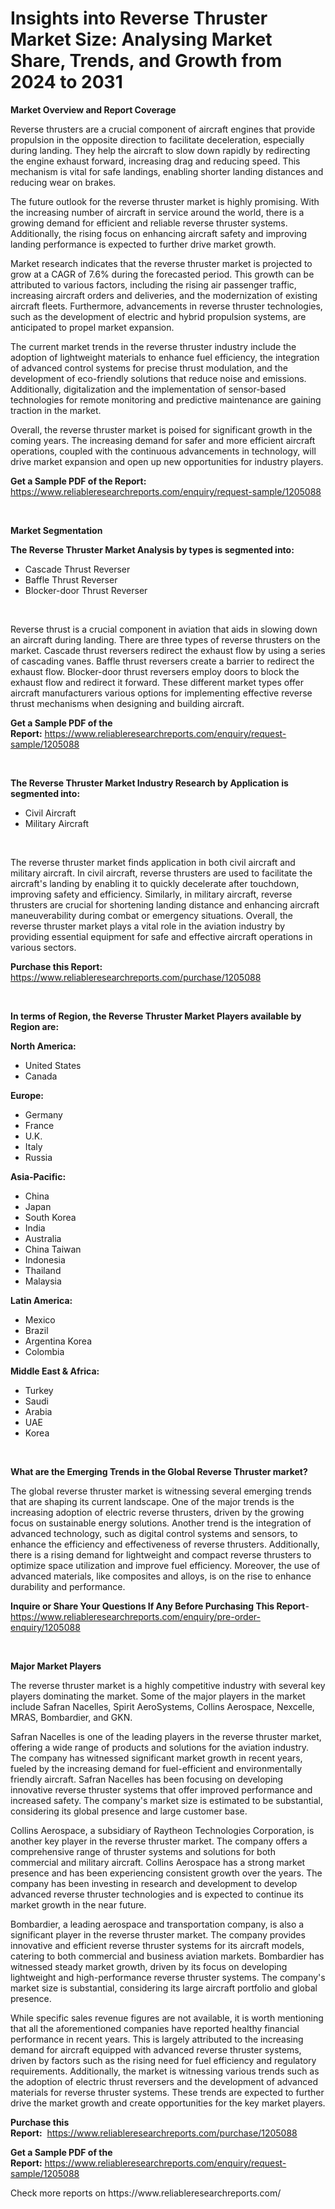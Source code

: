 <p><h1>Insights into Reverse Thruster Market Size: Analysing Market Share, Trends, and Growth from 2024 to 2031</h1></p><p><strong>Market Overview and Report Coverage</strong></p>
<p><p>Reverse thrusters are a crucial component of aircraft engines that provide propulsion in the opposite direction to facilitate deceleration, especially during landing. They help the aircraft to slow down rapidly by redirecting the engine exhaust forward, increasing drag and reducing speed. This mechanism is vital for safe landings, enabling shorter landing distances and reducing wear on brakes.</p><p>The future outlook for the reverse thruster market is highly promising. With the increasing number of aircraft in service around the world, there is a growing demand for efficient and reliable reverse thruster systems. Additionally, the rising focus on enhancing aircraft safety and improving landing performance is expected to further drive market growth.</p><p>Market research indicates that the reverse thruster market is projected to grow at a CAGR of 7.6% during the forecasted period. This growth can be attributed to various factors, including the rising air passenger traffic, increasing aircraft orders and deliveries, and the modernization of existing aircraft fleets. Furthermore, advancements in reverse thruster technologies, such as the development of electric and hybrid propulsion systems, are anticipated to propel market expansion.</p><p>The current market trends in the reverse thruster industry include the adoption of lightweight materials to enhance fuel efficiency, the integration of advanced control systems for precise thrust modulation, and the development of eco-friendly solutions that reduce noise and emissions. Additionally, digitalization and the implementation of sensor-based technologies for remote monitoring and predictive maintenance are gaining traction in the market.</p><p>Overall, the reverse thruster market is poised for significant growth in the coming years. The increasing demand for safer and more efficient aircraft operations, coupled with the continuous advancements in technology, will drive market expansion and open up new opportunities for industry players.</p></p>
<p><strong>Get a Sample PDF of the Report:</strong> <a href="https://www.reliableresearchreports.com/enquiry/request-sample/1205088">https://www.reliableresearchreports.com/enquiry/request-sample/1205088</a></p>
<p>&nbsp;</p>
<p><strong>Market Segmentation</strong></p>
<p><strong>The Reverse Thruster Market Analysis by types is segmented into:</strong></p>
<p><ul><li>Cascade Thrust Reverser</li><li>Baffle Thrust Reverser</li><li>Blocker-door Thrust Reverser</li></ul></p>
<p>&nbsp;</p>
<p><p>Reverse thrust is a crucial component in aviation that aids in slowing down an aircraft during landing. There are three types of reverse thrusters on the market. Cascade thrust reversers redirect the exhaust flow by using a series of cascading vanes. Baffle thrust reversers create a barrier to redirect the exhaust flow. Blocker-door thrust reversers employ doors to block the exhaust flow and redirect it forward. These different market types offer aircraft manufacturers various options for implementing effective reverse thrust mechanisms when designing and building aircraft.</p></p>
<p><strong>Get a Sample PDF of the Report:</strong>&nbsp;<a href="https://www.reliableresearchreports.com/enquiry/request-sample/1205088">https://www.reliableresearchreports.com/enquiry/request-sample/1205088</a></p>
<p>&nbsp;</p>
<p><strong>The Reverse Thruster Market Industry Research by Application is segmented into:</strong></p>
<p><ul><li>Civil Aircraft</li><li>Military Aircraft</li></ul></p>
<p>&nbsp;</p>
<p><p>The reverse thruster market finds application in both civil aircraft and military aircraft. In civil aircraft, reverse thrusters are used to facilitate the aircraft's landing by enabling it to quickly decelerate after touchdown, improving safety and efficiency. Similarly, in military aircraft, reverse thrusters are crucial for shortening landing distance and enhancing aircraft maneuverability during combat or emergency situations. Overall, the reverse thruster market plays a vital role in the aviation industry by providing essential equipment for safe and effective aircraft operations in various sectors.</p></p>
<p><strong>Purchase this Report:</strong>&nbsp; <a href="https://www.reliableresearchreports.com/purchase/1205088">https://www.reliableresearchreports.com/purchase/1205088</a></p>
<p>&nbsp;</p>
<p><strong>In terms of Region, the Reverse Thruster Market Players available by Region are:</strong></p>
<p>
    <p> <strong> North America: </strong>
        <ul>
            <li>United States</li>
            <li>Canada</li>
        </ul>
        </p> 
    <p> <strong> Europe: </strong>
        <ul>
            <li>Germany</li>
            <li>France</li>
            <li>U.K.</li>
            <li>Italy</li>
            <li>Russia</li>
        </ul>
        </p> 
    <p> <strong> Asia-Pacific: </strong>
        <ul>
            <li>China</li>
            <li>Japan</li>
            <li>South Korea</li>
            <li>India</li>
            <li>Australia</li>
            <li>China Taiwan</li>
            <li>Indonesia</li>
            <li>Thailand</li>
            <li>Malaysia</li>
        </ul>
        </p> 
    <p> <strong> Latin America: </strong>
        <ul>
            <li>Mexico</li>
            <li>Brazil</li>
            <li>Argentina Korea</li>
            <li>Colombia</li>
        </ul>
        </p> 
    <p> <strong> Middle East & Africa: </strong>
        <ul>
            <li>Turkey</li>
            <li>Saudi</li>
            <li>Arabia</li>
            <li>UAE</li>
            <li>Korea</li>
        </ul>
    </p>
    </p>
<p>&nbsp;</p>
<p><strong>What are the Emerging Trends in the Global Reverse Thruster market?</strong></p>
<p><p>The global reverse thruster market is witnessing several emerging trends that are shaping its current landscape. One of the major trends is the increasing adoption of electric reverse thrusters, driven by the growing focus on sustainable energy solutions. Another trend is the integration of advanced technology, such as digital control systems and sensors, to enhance the efficiency and effectiveness of reverse thrusters. Additionally, there is a rising demand for lightweight and compact reverse thrusters to optimize space utilization and improve fuel efficiency. Moreover, the use of advanced materials, like composites and alloys, is on the rise to enhance durability and performance.</p></p>
<p><strong>Inquire or Share Your Questions If Any Before Purchasing This Report</strong>- <a href="https://www.reliableresearchreports.com/enquiry/pre-order-enquiry/1205088">https://www.reliableresearchreports.com/enquiry/pre-order-enquiry/1205088</a></p>
<p>&nbsp;</p>
<p><strong>Major Market Players</strong></p>
<p><p>The reverse thruster market is a highly competitive industry with several key players dominating the market. Some of the major players in the market include Safran Nacelles, Spirit AeroSystems, Collins Aerospace, Nexcelle, MRAS, Bombardier, and GKN.</p><p>Safran Nacelles is one of the leading players in the reverse thruster market, offering a wide range of products and solutions for the aviation industry. The company has witnessed significant market growth in recent years, fueled by the increasing demand for fuel-efficient and environmentally friendly aircraft. Safran Nacelles has been focusing on developing innovative reverse thruster systems that offer improved performance and increased safety. The company's market size is estimated to be substantial, considering its global presence and large customer base.</p><p>Collins Aerospace, a subsidiary of Raytheon Technologies Corporation, is another key player in the reverse thruster market. The company offers a comprehensive range of thruster systems and solutions for both commercial and military aircraft. Collins Aerospace has a strong market presence and has been experiencing consistent growth over the years. The company has been investing in research and development to develop advanced reverse thruster technologies and is expected to continue its market growth in the near future.</p><p>Bombardier, a leading aerospace and transportation company, is also a significant player in the reverse thruster market. The company provides innovative and efficient reverse thruster systems for its aircraft models, catering to both commercial and business aviation markets. Bombardier has witnessed steady market growth, driven by its focus on developing lightweight and high-performance reverse thruster systems. The company's market size is substantial, considering its large aircraft portfolio and global presence.</p><p>While specific sales revenue figures are not available, it is worth mentioning that all the aforementioned companies have reported healthy financial performance in recent years. This is largely attributed to the increasing demand for aircraft equipped with advanced reverse thruster systems, driven by factors such as the rising need for fuel efficiency and regulatory requirements. Additionally, the market is witnessing various trends such as the adoption of electric thrust reversers and the development of advanced materials for reverse thruster systems. These trends are expected to further drive the market growth and create opportunities for the key market players.</p></p>
<p><strong>Purchase this Report:</strong>&nbsp;&nbsp;<a href="https://www.reliableresearchreports.com/purchase/1205088">https://www.reliableresearchreports.com/purchase/1205088</a></p>
<p></p>
<p><strong>Get a Sample PDF of the Report:</strong>&nbsp;<a href="https://www.reliableresearchreports.com/enquiry/request-sample/1205088">https://www.reliableresearchreports.com/enquiry/request-sample/1205088</a></p>
<p>Check more reports on https://www.reliableresearchreports.com/</p>